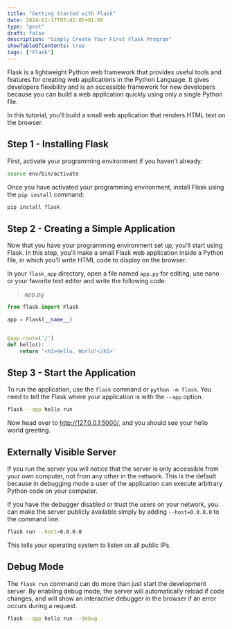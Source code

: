 ```yaml
---
title: "Getting Started with Flask"
date: 2024-01-17T07:41:05+01:00
type: "post"
draft: false 
description: "Simply Create Your First Flask Program"
showTableOfContents: true
tags: ["Flask"]
---
```


Flask is a lightweight Python web framework that provides useful tools and features for creating web applications in the Python Language. It gives developers flexibility and is an accessible framework for new developers because you can build a web application quickly using only a single Python file.

In this tutorial, you’ll build a small web application that renders HTML text on the browser. 

## Step 1 - Installing Flask

First, activate your programming environment if you haven’t already:
```bash
source env/bin/activate
```
Once you have activated your programming environment, install Flask using the `pip install` command:
```bash
pip install flask
```
## Step 2 - Creating a Simple Application

Now that you have your programming environment set up, you’ll start using Flask. In this step, you’ll make a small Flask web application inside a Python file, in which you’ll write HTML code to display on the browser.

In your `flask_app` directory, open a file named `app.py` for editing, use nano or your favorite text editor and write the following code:
> app.py
```python
from flask import Flask

app = Flask(__name__)


@app.route('/')
def hello():
    return '<h1>Hello, World!</h1>'

```
## Step 3 - Start the Application

To run the application, use the `flask` command or `python -m flask`. You need to tell the Flask where your application is with the `--app` option.
```bash
flask --app hello run
```
Now head over to http://127.0.0.1:5000/, and you should see your hello world greeting.

## Externally Visible Server

If you run the server you will notice that the server is only accessible from your own computer, not from any other in the network. This is the default because in debugging mode a user of the application can execute arbitrary Python code on your computer.

If you have the debugger disabled or trust the users on your network, you can make the server publicly available simply by adding `--host=0.0.0.0` to the command line:
```bash
flask run --host=0.0.0.0
```
This tells your operating system to listen on all public IPs.

## Debug Mode

The `flask run` command can do more than just start the development server. By enabling debug mode, the server will automatically reload if code changes, and will show an interactive debugger in the browser if an error occurs during a request.
```bash
flask --app hello run --debug